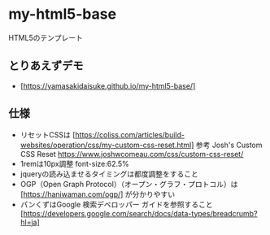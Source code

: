 # my-html5-base
HTML5のテンプレート
## とりあえずデモ
* [https://yamasakidaisuke.github.io/my-html5-base/]

## 仕様
* リセットCSSは [https://coliss.com/articles/build-websites/operation/css/my-custom-css-reset.html] 参考
  Josh's Custom CSS Reset
  https://www.joshwcomeau.com/css/custom-css-reset/
* 1remは10px調整 font-size:62.5%
* jqueryの読み込ませるタイミングは都度調整をすること
* OGP（Open Graph Protocol）（オープン・グラフ・プロトコル）は [https://haniwaman.com/ogp/] が分かりやすい
* パンくずはGoogle 検索デベロッパー ガイドを参照すること [https://developers.google.com/search/docs/data-types/breadcrumb?hl=ja]

